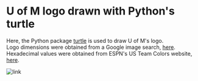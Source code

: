 # U of M logo drawn with Python's turtle

Here, the Python package [turtle](https://docs.python.org/3/library/turtle.html) is used to draw U of M's logo.<br>
Logo dimensions were obtained from a Google image search, [here](https://bit.ly/31iMQnt).
Hexadecimal values were obtained from ESPN's US Team Colors website, [here](https://usteamcolors.com/university-of-michigan-colors/).

![link](https://media.giphy.com/media/XdP02oewHQUm3Zhupm/giphy.gif)